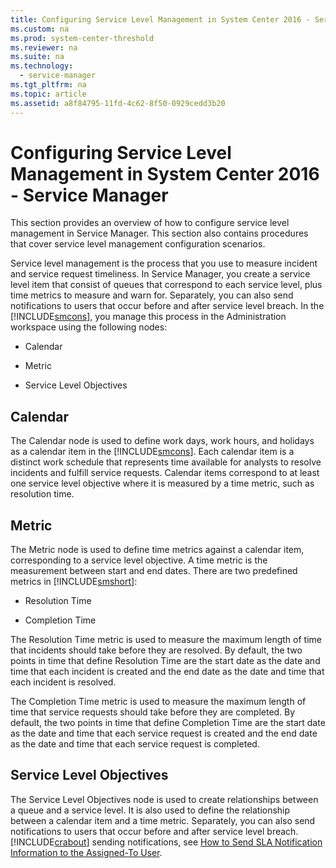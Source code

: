 ```yaml
---
title: Configuring Service Level Management in System Center 2016 - Service Manager
ms.custom: na
ms.prod: system-center-threshold
ms.reviewer: na
ms.suite: na
ms.technology: 
  - service-manager
ms.tgt_pltfrm: na
ms.topic: article
ms.assetid: a8f84795-11fd-4c62-8f50-0929cedd3b20
---
```

# Configuring Service Level Management in System Center 2016 - Service Manager
This section provides an overview of how to configure service level management in Service Manager. This section also contains procedures that cover service level management configuration scenarios.

Service level management is the process that you use to measure incident and service request timeliness. In Service Manager, you create a service level item that consist of queues that correspond to each service level, plus time metrics to measure and warn for. Separately, you can also send notifications to users that occur before and after service level breach. In the [!INCLUDE[smcons](../Token/smcons_md.md)], you manage this process in the Administration workspace using the following nodes:

-   Calendar

-   Metric

-   Service Level Objectives

## Calendar
The Calendar node is used to define work days, work hours, and holidays as a calendar item in the [!INCLUDE[smcons](../Token/smcons_md.md)]. Each calendar item is a distinct work schedule that represents time available for analysts to resolve incidents and fulfill service requests. Calendar items correspond to at least one service level objective where it is measured by a time metric, such as resolution time.

## Metric
The Metric node is used to define time metrics against a calendar item, corresponding to a service level objective. A time metric is the measurement between start and end dates. There are two predefined metrics in [!INCLUDE[smshort](../Token/smshort_md.md)]:

-   Resolution Time

-   Completion Time

The Resolution Time metric is used to measure the maximum length of time that incidents should take before they are resolved. By default, the two points in time that define Resolution Time are the start date as the date and time that each incident is created and the end date as the date and time that each incident is resolved.

The Completion Time metric is used to measure the maximum length of time that service requests should take before they are completed. By default, the two points in time that define Completion Time are the start date as the date and time that each service request is created and the end date as the date and time that each service request is completed.

## Service Level Objectives
The Service Level Objectives node is used to create relationships between a queue and a service level. It is also used to define the relationship between a calendar item and a time metric. Separately, you can also send notifications to users that occur before and after service level breach. [!INCLUDE[crabout](../Token/crabout_md.md)] sending notifications, see [How to Send SLA Notification Information to the Assigned-To User](How-to-Send-SLA-Notification-Information-to-the-Assigned-To-User.md).

